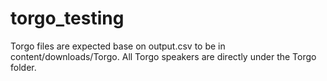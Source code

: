 # torgo_testing
Torgo files are expected base on output.csv to be in content/downloads/Torgo.
All Torgo speakers are directly under the Torgo folder.
